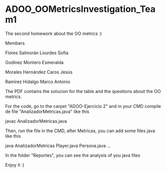 # ADOO_OOMetricsInvestigation_Team1
The second homework about the OO metrics :)

Members

Flores Salmorán Lourdes Sofía

Godínez Montero Esmeralda

Morales Hernández Caros Jesús

Ramírez Hidalgo Marco Antonio


The PDF contains the solucion for the table and the questions about the OO metrics.

For the code, go to the carpet "ADOO-Ejercicio 2" and in your CMD compile de file "AnalizadorMetricas.java" like this

javac AnalizadorMetricas.java

Then, run the file in the CMD, after Metricas, you can add some files java like this

java AnalizadorMetricas Player.java Persona.java ...

In the folder "Reportes", you can see the analysis of you java files

Enjoy it :)
